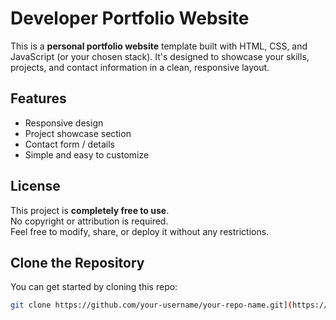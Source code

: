 # Developer Portfolio Website

This is a **personal portfolio website** template built with HTML, CSS, and JavaScript (or your chosen stack). It's designed to showcase your skills, projects, and contact information in a clean, responsive layout.

##  Features

- Responsive design
- Project showcase section
- Contact form / details
- Simple and easy to customize

##  License

This project is **completely free to use**.  
No copyright or attribution is required.  
Feel free to modify, share, or deploy it without any restrictions.

##  Clone the Repository

You can get started by cloning this repo:

```bash
git clone https://github.com/your-username/your-repo-name.git](https://github.com/Srinivasc16/portfolio.git
